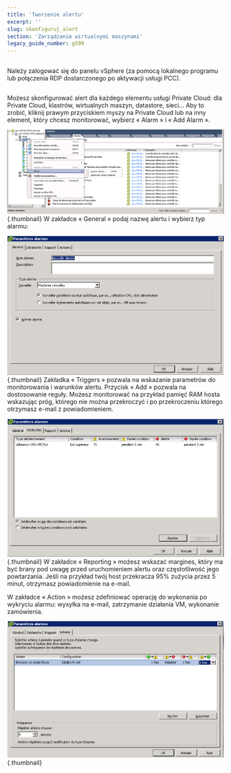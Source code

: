 ```yaml
---
title: 'Tworzenie alertu'
excerpt: ''
slug: skonfiguruj_alert
section: 'Zarządzanie wirtualnymi maszynami'
legacy_guide_number: g599
---
```


## 
Należy zalogować się do panelu vSphere (za pomocą lokalnego programu lub połączenia RDP dostarczonego po aktywacji usługi PCC).


## 
Możesz skonfigurować alert dla każdego elementu usługi Private Cloud: dla Private Cloud, klastrów, wirtualnych maszyn, datastore, sieci...
Aby to zrobić, kliknij prawym przyciskiem myszy na Private Cloud lub na inny element, który chcesz monitorować, wybierz « Alarm » i « Add Alarm ».

![](images/img_91.jpg){.thumbnail}
W zakładce « General » podaj nazwę alertu i wybierz typ alarmu:

![](images/img_92.jpg){.thumbnail}
Zakładka « Triggers » pozwala na wskazanie parametrów do monitorowania i warunków alertu. Przycisk « Add » pozwala na dostosowanie reguły. Możesz monitorować na przykład pamięć RAM hosta wskazując próg, którego nie można przekroczyć i po przekroczeniu którego otrzymasz e-mail z powiadomieniem.

![](images/img_93.jpg){.thumbnail}
W zakładce « Reporting » możesz wskazać margines, który ma być brany pod uwagę przed uruchomieniem alertu oraz częstotliwość jego powtarzania. 
Jeśli na przykład twój host przekracza 95% zużycia przez 5 minut, otrzymasz powiadomienie na e-mail. 

W zakładce « Action » możesz zdefiniować operację do wykonania po wykryciu alarmu: wysyłka na e-mail, zatrzymanie działania VM, wykonanie zamówienia.

![](images/img_103.jpg){.thumbnail}


